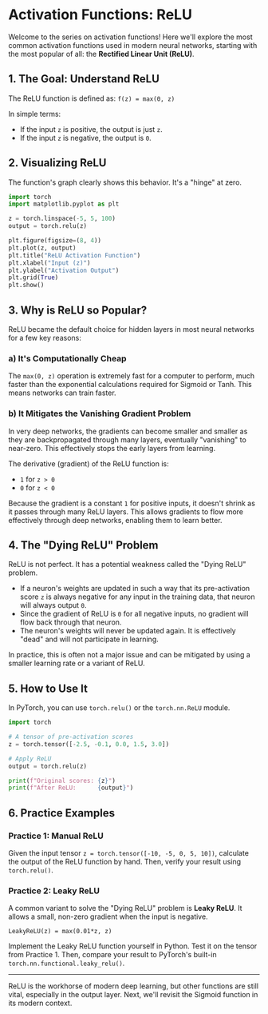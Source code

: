# Activation Functions: ReLU

Welcome to the series on activation functions! Here we'll explore the most common activation functions used in modern neural networks, starting with the most popular of all: the **Rectified Linear Unit (ReLU)**.

## 1. The Goal: Understand ReLU

The ReLU function is defined as:
`f(z) = max(0, z)`

In simple terms:
- If the input `z` is positive, the output is just `z`.
- If the input `z` is negative, the output is `0`.

## 2. Visualizing ReLU

The function's graph clearly shows this behavior. It's a "hinge" at zero.

```python
import torch
import matplotlib.pyplot as plt

z = torch.linspace(-5, 5, 100)
output = torch.relu(z)

plt.figure(figsize=(8, 4))
plt.plot(z, output)
plt.title("ReLU Activation Function")
plt.xlabel("Input (z)")
plt.ylabel("Activation Output")
plt.grid(True)
plt.show()
```

## 3. Why is ReLU so Popular?

ReLU became the default choice for hidden layers in most neural networks for a few key reasons:

### a) It's Computationally Cheap
The `max(0, z)` operation is extremely fast for a computer to perform, much faster than the exponential calculations required for Sigmoid or Tanh. This means networks can train faster.

### b) It Mitigates the Vanishing Gradient Problem
In very deep networks, the gradients can become smaller and smaller as they are backpropagated through many layers, eventually "vanishing" to near-zero. This effectively stops the early layers from learning.

The derivative (gradient) of the ReLU function is:
- `1` for `z > 0`
- `0` for `z < 0`

Because the gradient is a constant `1` for positive inputs, it doesn't shrink as it passes through many ReLU layers. This allows gradients to flow more effectively through deep networks, enabling them to learn better.

## 4. The "Dying ReLU" Problem

ReLU is not perfect. It has a potential weakness called the "Dying ReLU" problem.

- If a neuron's weights are updated in such a way that its pre-activation score `z` is always negative for any input in the training data, that neuron will always output `0`.
- Since the gradient of ReLU is `0` for all negative inputs, no gradient will flow back through that neuron.
- The neuron's weights will never be updated again. It is effectively "dead" and will not participate in learning.

In practice, this is often not a major issue and can be mitigated by using a smaller learning rate or a variant of ReLU.

## 5. How to Use It

In PyTorch, you can use `torch.relu()` or the `torch.nn.ReLU` module.

```python
import torch

# A tensor of pre-activation scores
z = torch.tensor([-2.5, -0.1, 0.0, 1.5, 3.0])

# Apply ReLU
output = torch.relu(z)

print(f"Original scores: {z}")
print(f"After ReLU:      {output}")
```

## 6. Practice Examples

### Practice 1: Manual ReLU
Given the input tensor `z = torch.tensor([-10, -5, 0, 5, 10])`, calculate the output of the ReLU function by hand. Then, verify your result using `torch.relu()`.

### Practice 2: Leaky ReLU
A common variant to solve the "Dying ReLU" problem is **Leaky ReLU**. It allows a small, non-zero gradient when the input is negative.

`LeakyReLU(z) = max(0.01*z, z)`

Implement the Leaky ReLU function yourself in Python. Test it on the tensor from Practice 1. Then, compare your result to PyTorch's built-in `torch.nn.functional.leaky_relu()`.

---
ReLU is the workhorse of modern deep learning, but other functions are still vital, especially in the output layer. Next, we'll revisit the Sigmoid function in its modern context.
